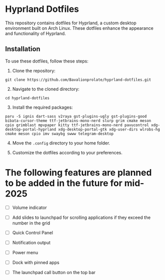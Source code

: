 # Hyprland Dotfiles

This repository contains dotfiles for Hyprland, a custom desktop environment built on Arch Linux. These dotfiles enhance the appearance and functionality of Hyprland.

## Installation

To use these dotfiles, follow these steps:

1. Clone the repository:

~~~
git clone https://github.com/Bavalionprolate/hyprland-dotfiles.git
~~~

2. Navigate to the cloned directory:

~~~
cd hyprland-dotfiles
~~~

3. Install the required packages:

~~~
paru -S ignis dart-sass v2raya gst-plugins-ugly gst-plugins-good bibata-cursor-theme ttf-jetbrains-mono-nerd slurp grim cmake meson cpio grimblast mpvpaper kitty ttf-jetbrains-mono-nerd pavucontrol xdg-desktop-portal-hyprland xdg-desktop-portal-gtk xdg-user-dirs wlrobs-hg cmake meson cpio imv swaybg swww telegram-desktop
~~~

4. Move the `.config` directory to your home folder.

5. Customize the dotfiles according to your preferences.

# The following features are planned to be added in the future for mid-2025

- [ ] Volume indicator
- [ ] Add slides to launchpad for scrolling applications if they exceed the number in the grid
- [ ] Quick Control Panel
- [ ] Notification output
- [ ] Power menu
- [ ] Dock with pinned apps
- [ ] The launchpad call button on the top bar


